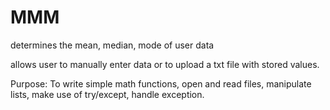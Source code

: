 # MMM
determines the mean, median, mode of user data

allows user to manually enter data or to upload a txt file with stored values.

Purpose: To write simple math functions, open and read files, manipulate lists, make use of try/except, handle exception.
